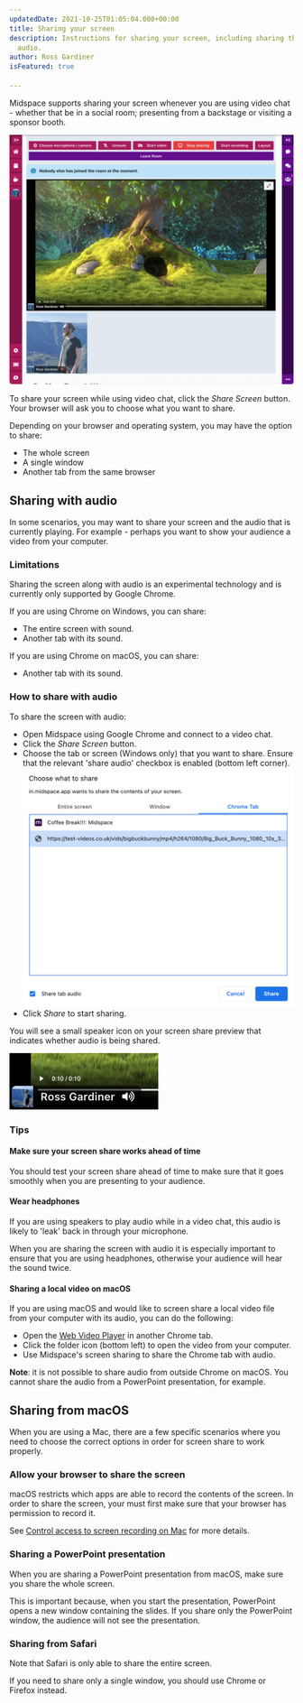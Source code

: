 ```yaml
---
updatedDate: 2021-10-25T01:05:04.000+00:00
title: Sharing your screen
description: Instructions for sharing your screen, including sharing the screen with
  audio.
author: Ross Gardiner
isFeatured: true

---
```

Midspace supports sharing your screen whenever you are using video chat - whether that be in a social room; presenting from a backstage or visiting a sponsor booth.

![A screenshot of the screen sharing experience in a Midspace video chat.](/images/screen-share.png)

To share your screen while using video chat, click the _Share Screen_ button. Your browser will ask you to choose what you want to share.

Depending on your browser and operating system, you may have the option to share:

* The whole screen
* A single window
* Another tab from the same browser

## Sharing with audio

In some scenarios, you may want to share your screen and the audio that is currently playing. For example - perhaps you want to show your audience a video from your computer.

### Limitations

Sharing the screen along with audio is an experimental technology and is currently only supported by Google Chrome.

If you are using Chrome on Windows, you can share:

* The entire screen with sound.
* Another tab with its sound.

If you are using Chrome on macOS, you can share:

* Another tab with its sound.

### How to share with audio

To share the screen with audio:

* Open Midspace using Google Chrome and connect to a video chat.
* Click the _Share Screen_ button.
* Choose the tab or screen (Windows only) that you want to share. Ensure that the relevant 'share audio' checkbox is enabled (bottom left corner).![Screenshot of the Google Chrome screen sharing dialog.](/images/screen-share-audio-checkbox.png)
* Click _Share_ to start sharing.

You will see a small speaker icon on your screen share preview that indicates whether audio is being shared.

![Screenshot of the icon that shows screen share audio is enabled.](/images/screen-share-audio-indicator.png)

### Tips

#### Make sure your screen share works ahead of time

You should test your screen share ahead of time to make sure that it goes smoothly when you are presenting to your audience.

#### Wear headphones

If you are using speakers to play audio while in a video chat, this audio is likely to 'leak' back in through your microphone.

When you are sharing the screen with audio it is especially important to ensure that you are using headphones, otherwise your audience will hear the sound twice.

#### Sharing a local video on macOS

If you are using macOS and would like to screen share a local video file from your computer with its audio, you can do the following:

* Open the [Web Video Player]() in another Chrome tab.
* Click the folder icon (bottom left) to open the video from your computer.
* Use Midspace's screen sharing to share the Chrome tab with audio.

**Note**: it is not possible to share audio from outside Chrome on macOS. You cannot share the audio from a PowerPoint presentation, for example.

## Sharing from macOS

When you are using a Mac, there are a few specific scenarios where you need to choose the correct options in order for screen share to work properly.

### Allow your browser to share the screen

macOS restricts which apps are able to record the contents of the screen. In order to share the screen, your must first make sure that your browser has permission to record it.

See [Control access to screen recording on Mac](https://support.apple.com/en-gb/guide/mac-help/mchld6aa7d23/mac) for more details.

### Sharing a PowerPoint presentation

When you are sharing a PowerPoint presentation from macOS, make sure you share the whole screen.

This is important because, when you start the presentation, PowerPoint opens a new window containing the slides. If you share only the PowerPoint window, the audience will not see the presentation.

### Sharing from Safari

Note that Safari is only able to share the entire screen.

If you need to share only a single window, you should use Chrome or Firefox instead.